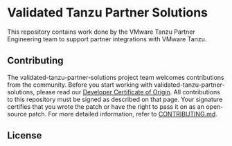 # Validated Tanzu Partner Solutions

This repository contains work done by the VMware Tanzu Partner Engineering team to support partner integrations with VMware Tanzu.

## Contributing

The validated-tanzu-partner-solutions project team welcomes contributions from the community. Before you start working with validated-tanzu-partner-solutions, please
read our [Developer Certificate of Origin](https://cla.vmware.com/dco). All contributions to this repository must be
signed as described on that page. Your signature certifies that you wrote the patch or have the right to pass it on
as an open-source patch. For more detailed information, refer to [CONTRIBUTING.md](CONTRIBUTING.md).

## License


